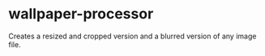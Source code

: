 # wallpaper-processor
Creates a resized and cropped version and a blurred version of any image file.
